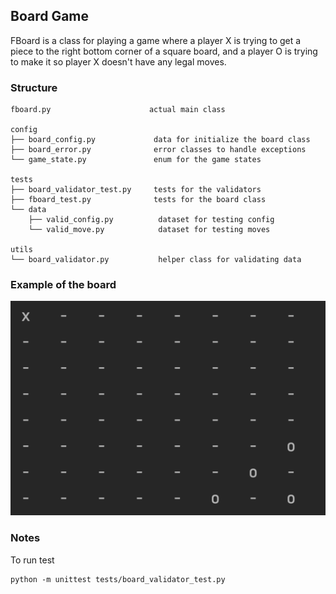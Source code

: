 ## Board Game

FBoard is a class for playing a game where a player X is trying to get a piece to the
right bottom corner of a square board, and a player O is trying to make it so player X doesn't have
any legal moves.

### Structure

    fboard.py                      actual main class
    
    config
    ├── board_config.py             data for initialize the board class 
    ├── board_error.py              error classes to handle exceptions
    └── game_state.py               enum for the game states

    tests
    ├── board_validator_test.py     tests for the validators
    ├── fboard_test.py              tests for the board class
    └── data
        ├── valid_config.py          dataset for testing config 
        └── valid_move.py            dataset for testing moves

    utils
    └── board_validator.py           helper class for validating data

### Example of the board

![alt text](images/board.png)

### Notes

To run test

```
python -m unittest tests/board_validator_test.py
```

